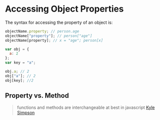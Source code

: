 # Accessing Object Properties

The syntax for accessing the property of an object is:

```javascript
objectName.property; // person.age
objectName["property"]; // person["age"]
objectName[property]; // x = "age"; person[x]
```

```javascript
var obj = {
  a: 2
};
var key = "a";

obj.a; // 2
obj["a"]; // 2
obj[key]; //2
```

## Property vs. Method

> functions and methods are interchangeable at best in javascript [Kyle Simpson](https://github.com/getify/You-Dont-Know-JS/blob/master/this%20%26%20object%20prototypes/ch3.md)
